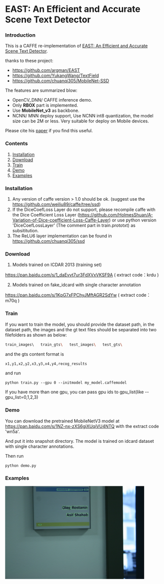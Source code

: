 # EAST: An Efficient and Accurate Scene Text Detector

### Introduction
This is a CAFFE re-implementation of [EAST: An Efficient and Accurate Scene Text Detector](https://arxiv.org/abs/1704.03155v2).

thanks to these project:

- https://github.com/argman/EAST
- https://github.com/YukangWang/TextField
- https://github.com/chuanqi305/MobileNet-SSD

The features are summarized blow:

+ OpenCV_DNN/ CAFFE inference demo.
+ Only **RBOX** part is implemented.
+ Use **MobileNet_v3** as backbone. 
+ NCNN/ MNN deploy support, Use NCNN int8 quantization, the model size can be 2M or less. Very suitable for deploy on Mobile devices. 

Please cite his [paper](https://arxiv.org/abs/1704.03155v2) if you find this useful.

### Contents
1. [Installation](#installation)
2. [Download](#download)
3. [Train](#Train)
4. [Demo](#demo)
5. [Examples](#examples)

### Installation
1. Any version of caffe version > 1.0 should be ok. (suggest use the https://github.com/weiliu89/caffe/tree/ssd)
2. If the DiceCoefLoss Layer do not support, please recompile caffe with the Dice Coefficient Loss Layer (https://github.com/HolmesShuan/A-Variation-of-Dice-coefficient-Loss-Caffe-Layer) or use python version 'DiceCoefLossLayer' (The comment part in train.prototxt) as subsititution.
3. The ReLU6 layer implementation can be found in https://github.com/chuanqi305/ssd
 
### Download
1. Models trained on ICDAR 2013 (training set) 

https://pan.baidu.com/s/1_daEvvt7ur3FdXVxVKSF9A  ( extract code：krdu ) 

2. Models trained on fake_idcard with single character annotation 

https://pan.baidu.com/s/1KpG7xFPChyJMftAGR2SdYw  ( extract code：m70q )

### Train
If you want to train the model, you should provide the dataset path, in the dataset path, the images and the gt text files should be separated into two filefolders as shown as below:

```bash
train_images\   train_gts\   test_images\   test_gts\
```

and the gts content format is

```bash
x1,y1,x2,y2,x3,y3,x4,y4,recog_results
```

and run

```
python train.py --gpu 0 --initmodel my_model.caffemodel
```

If you have more than one gpu, you can pass gpu ids to gpu_list(like --gpu_list=0,1,2,3)

### Demo

You can download the pretrained MobileNetV3 model at https://pan.baidu.com/s/1NZ-nx-zXS6giXUqiVU4NTQ with the extract code 'wn5a'.

And put it into snapshot directory. The model is trained on idcard dataset with single character annotations.

Then run

```
python demo.py 
```

### Examples

<img src="https://github.com/SURFZJY/EAST-caffe/blob/master/results/img_123.jpg" width = "450" height = "300" alt="demo on ic13" >
